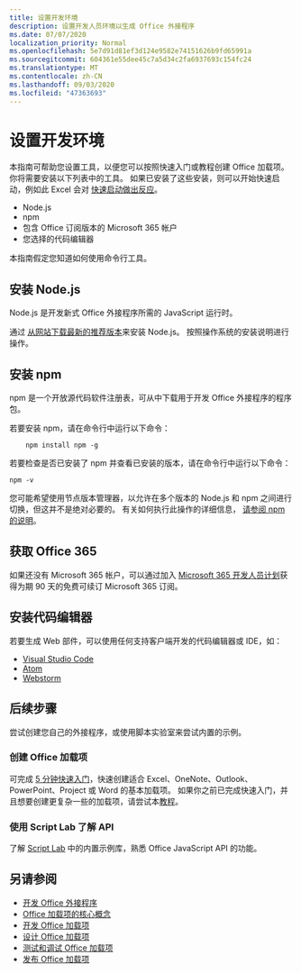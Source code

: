 ```yaml
---
title: 设置开发环境
description: 设置开发人员环境以生成 Office 外接程序
ms.date: 07/07/2020
localization_priority: Normal
ms.openlocfilehash: 5e7d91d81ef3d124e9582e74151626b9fd65991a
ms.sourcegitcommit: 604361e55dee45c7a5d34c2fa6937693c154fc24
ms.translationtype: MT
ms.contentlocale: zh-CN
ms.lasthandoff: 09/03/2020
ms.locfileid: "47363693"
---
```

# <a name="set-up-your-development-environment"></a>设置开发环境

本指南可帮助您设置工具，以便您可以按照快速入门或教程创建 Office 加载项。 你将需要安装以下列表中的工具。 如果已安装了这些安装，则可以开始快速启动，例如此 Excel 会对 [快速启动做出反应](../quickstarts/excel-quickstart-react.md)。

- Node.js
- npm
- 包含 Office 订阅版本的 Microsoft 365 帐户
- 您选择的代码编辑器

本指南假定您知道如何使用命令行工具。 

## <a name="install-nodejs"></a>安装 Node.js

Node.js 是开发新式 Office 外接程序所需的 JavaScript 运行时。

通过 [从网站下载最新的推荐版本](https://nodejs.org)来安装 Node.js。 按照操作系统的安装说明进行操作。

## <a name="install-npm"></a>安装 npm

npm 是一个开放源代码软件注册表，可从中下载用于开发 Office 外接程序的程序包。

若要安装 npm，请在命令行中运行以下命令：

```command&nbsp;line
    npm install npm -g
```

若要检查是否已安装了 npm 并查看已安装的版本，请在命令行中运行以下命令：

```command&nbsp;line
npm -v
```

您可能希望使用节点版本管理器，以允许在多个版本的 Node.js 和 npm 之间进行切换，但这并不是绝对必要的。 有关如何执行此操作的详细信息， [请参阅 npm 的说明](https://docs.npmjs.com/downloading-and-installing-node-js-and-npm)。

## <a name="get-office-365"></a>获取 Office 365

如果还没有 Microsoft 365 帐户，可以通过加入 [Microsoft 365 开发人员计划](https://developer.microsoft.com/office/dev-program)获得为期 90 天的免费可续订 Microsoft 365 订阅。

## <a name="install-a-code-editor"></a>安装代码编辑器

若要生成 Web 部件，可以使用任何支持客户端开发的代码编辑器或 IDE，如：

- [Visual Studio Code](https://code.visualstudio.com/)
- [Atom](https://atom.io)
- [Webstorm](https://www.jetbrains.com/webstorm)

## <a name="next-steps"></a>后续步骤

尝试创建您自己的外接程序，或使用脚本实验室来尝试内置的示例。

### <a name="create-an-office-add-in"></a>创建 Office 加载项

可完成 [5 分钟快速入门](/office/dev/add-ins/)，快速创建适合 Excel、OneNote、Outlook、PowerPoint、Project 或 Word 的基本加载项。 如果你之前已完成快速入门，并且想要创建更复杂一些的加载项，请尝试本[教程](/office/dev/add-ins/)。

### <a name="explore-the-apis-with-script-lab"></a>使用 Script Lab 了解 API

了解 [Script Lab](explore-with-script-lab.md) 中的内置示例库，熟悉 Office JavaScript API 的功能。

## <a name="see-also"></a>另请参阅

- [开发 Office 外接程序](../develop/develop-overview.md)
- [Office 加载项的核心概念](../overview/core-concepts-office-add-ins.md)
- [开发 Office 加载项](../develop/develop-overview.md)
- [设计 Office 加载项](../design/add-in-design.md)
- [测试和调试 Office 加载项](../testing/test-debug-office-add-ins.md)
- [发布 Office 加载项](../publish/publish.md)
